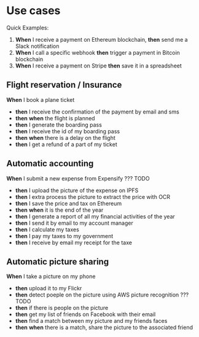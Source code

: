 # Use cases

Quick Examples:

1. **When** I receive a payment on Ethereum blockchain, **then** send me a Slack notification
2. **When** I call a specific webhook **then** trigger a payment in Bitcoin blockchain
3. **When** I receive a payment on Stripe **then** save it in a spreadsheet



## Flight reservation / Insurance

**When** I book a plane ticket   


* **then** I receive the confirmation of the payment by email and sms  
* **then** **when** the flight is planned  
* **then** I generate the boarding pass  
* **then** I receive the id of my boarding pass  
* **then** **when** there is a delay on the flight  
* **then** I get a refund of a part of my ticket  

## Automatic accounting

**When** I submit a new expense from Expensify ??? TODO  


* **then** I upload the picture of the expense on IPFS 
* **then** I extra process the picture to extract the price with OCR 
* **then** I save the price and tax on Ethereum 
* **then** **when** it is the end of the year 
* **then** I generate a report of all my financial activities of the year 
* **then** I send it by email to my account manager 
* **then** I calculate my taxes 
* **then** I pay my taxes to my government 
* **then** I receive by email my receipt for the taxe

## Automatic picture sharing

**When** I take a picture on my phone  


* **then** upload it to my Flickr 
* **then** detect poeple on the picture using AWS picture recognition ??? TODO 
* **then** if there is people on the picture 
* **then** get my list of friends on Facebook with their email 
* **then** find a match between my picture and my friends faces 
* **then** **when** there is a match, share the picture to the associated friend 

## 

## 

